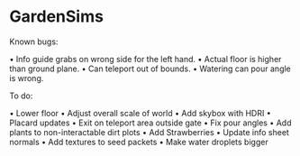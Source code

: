 # GardenSims

Known bugs:

• Info guide grabs on wrong side for the left hand.
• Actual floor is higher than ground plane.
• Can teleport out of bounds.
• Watering can pour angle is wrong.

To do: 

• Lower floor 
• Adjust overall scale of world 
• Add skybox with HDRI
• Placard updates
• Exit on teleport area outside gate
• Fix pour angles
• Add plants to non-interactable dirt plots
• Add Strawberries
• Update info sheet normals
• Add textures to seed packets 
• Make water droplets bigger
